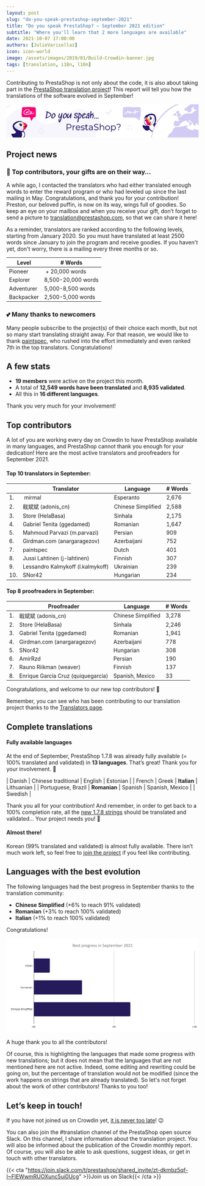 ```yaml
---
layout: post
slug: "do-you-speak-prestashop-september-2021"
title: "Do you speak PrestaShop? – September 2021 edition"
subtitle: "Where you'll learn that 2 more languages are available"
date: 2021-10-07 17:00:00
authors: [JulieVarisellaz]
icon: icon-world
image: /assets/images/2019/01/Build-Crowdin-banner.jpg
tags: [translation, i18n, l10n]
---
```


Contributing to PrestaShop is not only about the code, it is also about taking part in the [PrestaShop translation project](https://crowdin.com/project/prestashop-official)! This report will tell you how the translations of the software evolved in September!

![Crowdin Monthly banner](/assets/images/2019/01/Build-Crowdin-banner.jpg)

## Project news

### 🎁 Top contributors, your gifts are on their way…

A while ago, I contacted the translators who had either translated enough words to enter the reward program or who had leveled up since the last mailing in May. Congratulations, and thank you for your contribution! Preston, our beloved puffin, is now on its way, wings full of goodies. So keep an eye on your mailbox and when you receive your gift, don’t forget to send a picture to translation@prestashop.com, so that we can share it here!

As a reminder, translators are ranked according to the following levels, starting from January 2020. So you must have translated at least 2500 words since January to join the program and receive goodies. If you haven't yet, don't worry, there is a mailing every three months or so.

| Level | # Words
|---------- | -------- 
| Pioneer |‫‬ + 20,000 words
| Explorer | 8,500-20,000 words
| Adventurer | 5,000-8,500 words
| Backpacker | 2,500-5,000 words


### 💕 Many thanks to newcomers

Many people subscribe to the project(s) of their choice each month, but not so many start translating straight away. For that reason, we would like to thank [paintspec](https://crowdin.com/profile/paintspec), who rushed into the effort immediately and even ranked 7th in the top translators. Congratulations!

## A few stats
 
* **19 members** were active on the project this month.
* A total of **12,549 words have been translated** and **8,935 validated**.
* All this in **16 different languages**.
 
Thank you very much for your involvement!

## Top contributors
 
A lot of you are working every day on Crowdin to have PrestaShop available in many languages, and PrestaShop cannot thank you enough for your dedication! Here are the most active translators and proofreaders for September 2021.
 
#### Top 10 translators in September:
 
| |Translator | Language | # Words
|-|---------- | -------- | ----------------
| 1. |‫‬ mirmal | Esperanto | 2,676
| 2. | 戢斌斌 (adonis_cn) | Chinese Simplified | 2,588
| 3. | Store (HelaBasa) | Sinhala | 2,175
| 4. | Gabriel Tenita (ggedamed) | Romanian | 1,647
| 5. | Mahmoud Parvazi (m.parvazi) | Persian | 909
| 6. | Girdman.com (anargaragezov) | Azerbaijani | 752
| 7. | paintspec | Dutch | 401
| 8. | Jussi Lahtinen (j-lahtinen) | Finnish | 307
| 9. | Lessandro Kalmykoff (l.kalmykoff) | Ukrainian | 239
| 10. | SNor42 | Hungarian | 234
 
#### Top 8 proofreaders in September:
 
| | Proofreader | Language | # Words
|-| ---------- | -------- | ----------------
| 1. | 戢斌斌 (adonis_cn) | Chinese Simplified | 3,278
| 2. | Store (HelaBasa) | Sinhala | 2,246
| 3. | Gabriel Tenita (ggedamed) | Romanian | 1,941
| 4. | Girdman.com (anargaragezov) | Azerbaijani | 778
| 5. | SNor42 | Hungarian | 308
| 6. | AmirRzd | Persian | 190
| 7. | Rauno Riikman (weaver) | Finnish | 137
| 8. | Enrique García Cruz (quiquegarcia) |Spanish, Mexico | 33


Congratulations, and welcome to our new top contributors! :clap:
 
Remember, you can see who has been contributing to our translation project thanks to the [Translators page](https://translators.prestashop.com/).
 
## Complete translations
 
#### Fully available languages
 
At the end of September, PrestaShop 1.7.8 was already fully available (= 100% translated and validated) in **13 languages**. That’s great! Thank you for your involvement. :tada:
 
| Danish | Chinese traditional | English | Estonian |
| French | Greek | **Italian** | Lithuanian |
| Portuguese, Brazil | **Romanian** | Spanish | Spanish, Mexico |
| Swedish |


Thank you all for your contribution! And remember, in order to get back to a 100% completion rate, all the [new 1.7.8 strings](https://build.prestashop.com/news/prestashop-178-translations/) should be translated and validated... Your project needs you! :muscle: 

#### Almost there!

Korean (99% translated and validated) is almost fully available. There isn’t much work left, so feel free to [join the project](https://crowdin.com/project/prestashop-official) if you feel like contributing.

## Languages with the best evolution

The following languages had the best progress in September thanks to the translation community:
 
* **Chinese Simplified** (+6% to reach 91% validated) 
* **Romanian** (+3% to reach 100% validated)
* **Italian** (+1% to reach 100% validated)

Congratulations! 
 
![Best translation progress in September 2021](/assets/images/2021/10/build-crowdin-progress-sept21.png)

A huge thank you to all the contributors!
 
Of course, this is highlighting the languages that made some progress with new translations; but it does not mean that the languages that are not mentioned here are not active. Indeed, some editing and rewriting could be going on, but the percentage of translation would not be modified (since the work happens on strings that are already translated). So let's not forget about the work of other contributors! Thanks to you too!

## Let’s keep in touch!

If you have not joined us on Crowdin yet, [it is never too late](https://crowdin.com/project/prestashop-official)! :wink:

You can also join the #translation channel of the PrestaShop open source Slack. On this channel, I share information about the translation project. You will also be informed about the publication of the Crowdin monthly report. Of course, you will also be able to ask questions, suggest ideas, or get in touch with other translators.

{{< cta "https://join.slack.com/t/prestashop/shared_invite/zt-dkmbz5qf-I~FlEWwmRUOXunc5ui0Ucg" >}}Join us on Slack{{< /cta >}}

